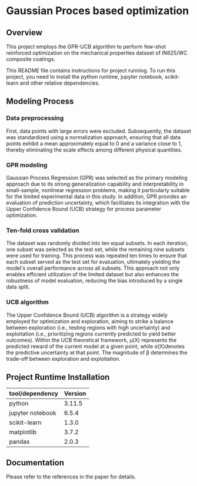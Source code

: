 Gaussian Proces based optimization
===================================================

Overview
--------

This project employs the GPR-UCB algorithm to perform few-shot reinforced optimization on the mechanical properties dataset of IN625/WC composite coatings.

This README file contains instructions for project running. To run this
project, you need to install the python runtime, jupyter notebook, scikit-learn
and other relative dependencies.

Modeling Process
---------------------------------

### Data preprocessing

First, data points with large errors were excluded. Subsequently, the dataset was standardized using a normalization approach, ensuring that all data points exhibit a mean approximately equal to 0 and a variance close to 1, thereby eliminating the scale effects among different physical quantities.


### GPR modeling

Gaussian Process Regression (GPR) was selected as the primary modeling approach due to its strong generalization capability and interpretability in small-sample, nonlinear regression problems, making it particularly suitable for the limited experimental data in this study. In addition, GPR provides an evaluation of prediction uncertainty, which facilitates its integration with the Upper Confidence Bound (UCB) strategy for process parameter optimization. 

### Ten-fold cross validation

The dataset was randomly divided into ten equal subsets. In each iteration, one subset was selected as the test set, while the remaining nine subsets were used for training.  This process was repeated ten times to ensure that each subset served as the test set for evaluation, ultimately yielding the model's overall performance across all subsets. This approach not only enables efficient utilization of the limited dataset but also enhances the robustness of model evaluation, reducing the bias introduced by a single data split.

### UCB algorithm

The Upper Confidence Bound (UCB) algorithm is a strategy widely employed for optimization and exploration, aiming to strike a balance between exploration (i.e., testing regions with high uncertainty) and exploitation (i.e., prioritizing regions currently predicted to yield better outcomes). Within the UCB theoretical framework, μ(X) represents the predicted reward of the current model at a given point, while σ(X)denotes the predictive uncertainty at that point. The magnitude of β determines the trade-off between exploration and exploitation.


Project Runtime Installation
------------------------------

| tool/dependency  | Version |
|------------------|---------|
| python           | 3.11.5  |
| jupyter notebook | 6.5.4   |
| scikit-learn     | 1.3.0   |
| matplotlib       | 3.7.2   |
| pandas           | 2.0.3   |


Documentation
-----------

Please refer to the references in the paper for details.